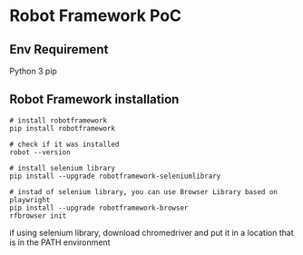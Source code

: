 # Robot Framework PoC

## Env Requirement

Python 3
pip

## Robot Framework installation

```shell
# install robotframework
pip install robotframework

# check if it was installed
robot --version

# install selenium library
pip install --upgrade robotframework-seleniumlibrary

# instad of selenium library, you can use Browser Library based on playwright
pip install --upgrade robotframework-browser
rfbrowser init
```

if using selenium library, download chromedriver and put it in a location that is in the PATH environment

